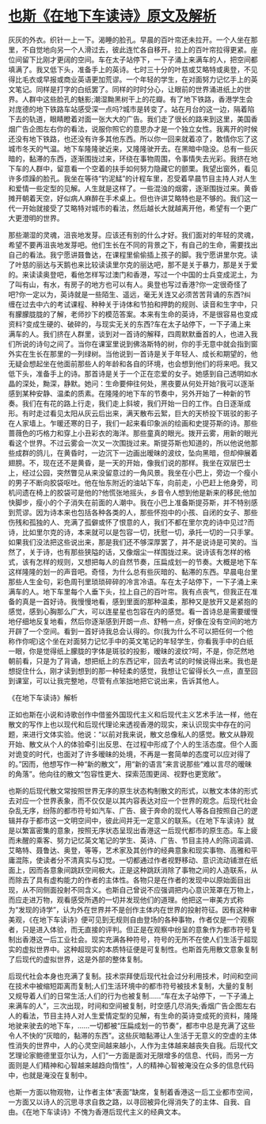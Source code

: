 # [也斯《在地下车读诗》原文及解析](https://www.vrrw.net/wx/8668.html)

灰灰的外衣。织针一上一下。渴睡的脸孔。早晨的百叶帘还未拉开。一个人坐在那里，不自觉地向另一个人滑过去，彼此连忙各自移开。拉上的百叶帘拉得更紧。座位间留下比刚才更阔的空间。车在太子站停下，一下子涌上来满车的人，把空间都填满了。我又低下头，准备手上的英诗。七时三十分的叶慈或艾略特或奥登，不见得比毛衣或早报或商业英语更加荒谬。一个年轻的学生，在对面努力记忆手上的英文笔记。同样是打字的白纸罢了。同样的时时分心，让眼前的世界涌进纸上的世界。人群中这些脸孔的魅影;潮湿黝黑树干上的花瓣。有了地下铁路，香港学生会对庞德的地下铁路车站感受深一点吗?城市是转变了。站在月台的这一边，隔着陷下去的轨道，眼睛瞪着对面一张大大的广告。我们走了很长的路来到这里，美国香烟广告企图左右你的看法，说服你照它的意思办才是一个独立女性。我离开的时候还没有地下铁路，也还没有许多其他东西。所以你一回来就着凉了，敢情你忘了这城市冬天的气温。地下车隆隆驶近来，又隆隆驶开去。在黑暗中隐没。总有一些灰暗的，黏滞的东西，逐渐围拢过来，环绕在事物周围，令事情失去光彩。我挤在地下车的人群中，留意看一个空着的扶手如何努力隐藏它的颤栗。我望出窗外，看见许多烦躁的脸孔。我坐在等待“钓泥鯭”的计程车里，忍受着早晨节目主持人对人生和爱情一些定型的见解。人生就是这样了。一些混浊的烟雾，逐渐围拢过来。黄昏摊开朝着天空，好似病人麻醉在手术桌上。但也许讲艾略特也是不够的。我们这一代一开始就接受了艾略特对城市的看法，然后越长大就越离开他，希望有一个更广大更澄明的世界。



那些潮湿的灵魂，沮丧地发芽。应该还有别的什么才好。我们面对的年轻的灵魂，希望不要再沮丧地发芽吧。他们生长在不同的背景之下，有自己的生命，需要找出自己的看法。我宁愿讲聂鲁达，在课程里偷偷插上孩子的脚。我宁愿讲里尔克。读了叶慈的丽达与天鹅也来比较读读里尔克的丽达吧，那不是关于暴力，那是关于爱的。来读读奥登吧，看他怎样写过澳门和香港，写过一个中国的士兵变成泥土，为了叫有山，有水，有房子的地方也可以有人。奥登也写过香港?你一定很奇怪了吧?你一定以为，英诗就是一些陌生、遥远，毫无关连又必须苦苦背诵的东西?纠缠在过去中六的考试课程、种种关于诗体和节拍和押韵的规则、读音和生字中，只有朦朦胧胧的了解，老师抄下的模范答案。本来有生命的英诗，不是很容易也变成资料?变成生硬的、破碎的，与现实无关的东西?车在太子站停下，一下子涌上来满车的人。我们挤在人群里，谈到对一首诗的解释，四周默默垂首的人，也进入我们所说的诗句之间了。当你在课室里说到佛洛斯特的树，你的手无意中就会指到窗外实在生长在那里的一列绿树。当他说到一首诗是关于年轻人、成长和期望的，他无疑会想起坐在他面前那些人的年龄和各自的环境，也会想到他们的将来吧。我又低下头，准备手上的诗。那首诗是关于一个正在恋爱的女子。她感到自己透明如水晶的深处，黝深，静默。她问：生命要伸往何处，黑夜要从何处开始?我可以逐渐感到某种安静、温柔的质素。在隆隆的地下车的节奏中，另外开始了一种新的节奏。我们在有花的路上行走，我们走上斜坡，我们开始一日的工作。白日逐渐成形。有时走过看见太阳从灰云后出来，满天散布云絮，巨大的天桥投下斑驳的影子在人家墙上。乍暖还寒的日子，我们一起来看印象派的绘画和史提芬斯的诗。那些蔷薇色的巧格力和穿上小丑彩衣的海洋。那些童真的眼光。拨开云雾，用新的眼光看这个世界。不过云雾会一次又一次围拢过来。斯提芬斯也知道的，所以他说他那些成群的鸽儿，在黄昏时，一边沉下一边画出暧昧的波纹，坠向黑暗，但却伸展着翅膀。不，现在还不是黄昏，是一天的开始，像我们说的那样。我坐在双层巴士上，经过公园，突然瞥见从来没留意过的一角风景。我坐在小巴上，旁边一个瘦小的男子不断向胶袋呕吐。他在怡东附近的油站下车，向前走，小巴赶上他身旁，司机问遗在椅上的胶袋可是他的?他慌张地摇头，乡音令人想到他是新来的移民;他加快脚步，瘦小的个子消失在前面的人潮中。我在小巴上准备斯提芬斯，并不特别感到荒谬。因为诗本来也包括各种各类的人，那些怀抱中的小孩、自闭的女子、那些伤残和孤独的人、充满了孤僻或怀了恨意的人，我们不都在里尔克的诗中见过?而诗，比如里尔克的诗，本来就可以是包容一切，抚慰一切，承托一切的一只手掌。如果我们没法把这些说出来，那是我们还不够深厚罢了，并不是说诗是可笑的。当然了，关于诗，也有那些狭隘的话，又像烟尘一样围拢过来。说诗该有怎样的格式，该有怎样的规则，又想把每人的自然节奏，压扁成划一的节奏。大概是地下车这样隆隆的划一的声音吧。奇怪，为什么总有些灰暗的、黏滞的东西。早晨电台里那些人生金句，彩色周刊里琐琐碎碎的冷言冷语。车在太子站停下，一下子涌上来满车的人。地下车里每个人垂下头，拉上自己的百叶帘。我有点丧气，但我正在准备的真是一首好诗。我慢慢地看，感到里面的那种温柔，那种又是放开又是紧抱的感觉，感到心胸那么广大，可以连星星也包容在内的感觉。看一首诗总是需要缓慢地仔细地反复地看，然后你逐渐感到开朗一点、舒畅一点，好像在没有空间的地方开辟了一个空间。看到一首好诗我总会认得的。你(我为什么不可以把任何一个他称作你呢)这个坐在对面努力记忆手中的英文笔记的年轻学生，你看我手中的白纸一眼，你是觉得纸上朦胧的字体是斑驳的投影，暧昧的波纹?呵，不是，你茫然地朝前看，只是为了背诵，想把纸上的东西记牢，回去考试的时候说得出来。我也是想捉住什么，刚才读到想到的那一种轻柔的感觉，我想让它留得长久一点，直至回到课室，可以让我完整地，尽管有点笨拙地把它说出来，告诉其他人。

《在地下车读诗》解析

正如也斯在小说和诗歌创作中借鉴外国现代主义和后现代主义艺术手法一样，他在散文的写作上也以现代和后现代理论来透视香港的现实，来认识现实中存在的问题，来进行文体实验。他说：“以前对我来说，散文总像私人的感觉。散文从静观开始、散文从个人的体验牵引出反思、在过程中形成了个人的生活态度。但个人面对诡变的时代，也面对了许多暧昧的处境，不再是一套简单的态度可以应对得了的。”因而，他想写作一种“新的散文”，用“新的语言”来言说那些“难以言尽的暧昧的角落”。他向往的散文“包容性更大、探索范围更阔、视野也更宽敞”。

也斯的后现代散文常按照世界无序的原生状态构制散文的形式，以散文本体的形式去对应一个世界表象，而不仅仅是以其内容表达对应一个世界的观念。后现代社会杂乱无序，纷陈的都市符号如汽车、广告、疲于奔命的现代人等各自按照自己的逻辑并存于都市这一文明空间中，彼此间并无一定意义的联系。《在地下车读诗》就是以繁富密集的意象，按照无序状态呈现出香港这一后现代都市的原生态。车上疲而未醒的乘客、努力记忆英文笔记的学生、英诗、广告、节目主持人的陈词滥调、艾略特、聂鲁达、奥登，等等，艺术家及其创作的经典意象和现实事物、高雅和平庸混陈，使读者分不清真实与幻觉。一切都通过作者视野移动、意识流动铺泄在纸面上，因而各意象间跳跃空间极大。正是这种跳跃消除了事物之间的人造联系，从而除去了具有虚构能力的作者的主体性。各物只是在作者的发现中以原始面目出现，从不同侧面投射不同含义。也斯自己曾说不应强调把内心意识笼罩在万物上，而应走进万物，观看感受所遇的一切并发现他们的道理。他把这一审美方式称为“发现的诗学”，认为外在世界并不是创作主体内在世界的投射符征。因有这种审美观，《在地下车读诗》便可见到无规则自由登场的各种事物，作者仅是一个观察者，只是进入体验，而无直接的评判。但正是在观察中纷呈的意象作为都市符号复制出香港这一后工业社会。现实充满各种符号，符号的无所不在使人们生活于超现实的虚拟世界中。这种超现实的本质特征便是可复制性。也斯首先用散文意象复制了后现代的虚拟世界，这是外部的整体复制。

后现代社会本身也充满了复制。技术崇拜使后现代社会过分利用技术，时间和空间在技术中被缩短距离而复制;人们生活环境中的都市符号被技术复制，大量的复制又规导着人们的日常生活;人们的行为也被复制……“车在太子站停下，一下子涌上来满车的人”，三次出现，时间和空间被复制，时空感几尽消失;香烟广告企图左右人的看法，节目主持人对人生爱情定型的见解，有生命的英诗变成死的资料，隆隆地驶来驶去的地下车，……一切都被“压扁成划一的节奏”，都市中总是充满了这些令人不快的“灰暗的，黏滞的东西”。这些灰暗黏滞让人生活于无意义的空虚的主体性消失的世界中，人的心灵空间越来越小，人作为主体越来越丧失自我。后现代文艺理论家鲍德里亚尔认为，人们“一方面是面对无限增多的信息、代码，而另一方面则是人们精神和心智越来越趋向惰性”，人的精神心智被淹没在众多的信息代码中，也就是淹没在复制中。

也斯一方面以物观物，让作者主体“表面”缺席，复制着香港这一后工业都市空间，一方面又以诗人的沉思寻求自救之路，以寻回被异化得消失了的主体、自我、自由。《在地下车读诗》不愧为香港后现代主义的经典文本。

